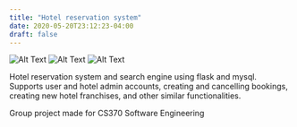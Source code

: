 ```yaml
---
title: "Hotel reservation system"
date: 2020-05-20T23:12:23-04:00
draft: false
---
```


![Alt Text](../img/h1.png)
![Alt Text](../img/h2.png)
![Alt Text](../img/h3.png)

Hotel reservation system and search engine using flask and mysql. Supports user and hotel admin accounts, creating and cancelling bookings, creating new hotel franchises, and other similar functionalities.

Group project made for CS370 Software Engineering
